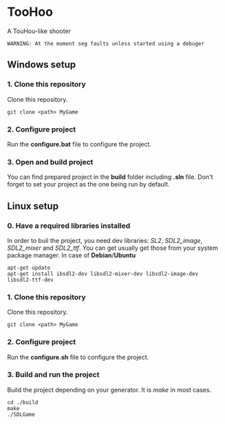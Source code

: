 # TooHoo
A TouHou-like shooter
~~~
WARNING: At the moment seg faults unless started using a debuger
~~~
## Windows setup
### 1. Clone this repository
Clone this repository.
~~~
git clone <path> MyGame
~~~

### 2. Configure project
Run the **configure.bat** file to configure the project.

### 3. Open and build project
You can find prepared project in the **build** folder including **.sln** file.
Don't forget to set your project as the one being run by default.

## Linux setup
### 0. Have a required libraries installed
In order to buil the project, you need dev libraries: *SL2*, *SDL2_image*, *SDL2_mixer* and *SDL2_ttf*.
You can get usually get those from your system package manager. In case of **Debian**/**Ubuntu**
~~~
apt-get update
apt-get install ibsdl2-dev libsdl2-mixer-dev libsdl2-image-dev libsdl2-ttf-dev
~~~
### 1. Clone this repository
Clone this repository.
~~~
git clone <path> MyGame
~~~

### 2. Configure project
Run the **configure.sh** file to configure the project.

### 3. Build and run the project
Build the project depending on your generator. It is *make* in most cases.
~~~
cd ./build
make
./SDLGame
~~~
